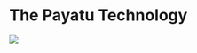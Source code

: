 

<html>
<body>

<h1>The Payatu Technology</h1>

<img src="https://github.com/CreativeKD/Portfolio/blob/main/UI%20Screens/Payatu_Service%20Page.jpg?raw=true"  >

</body>
</html>
